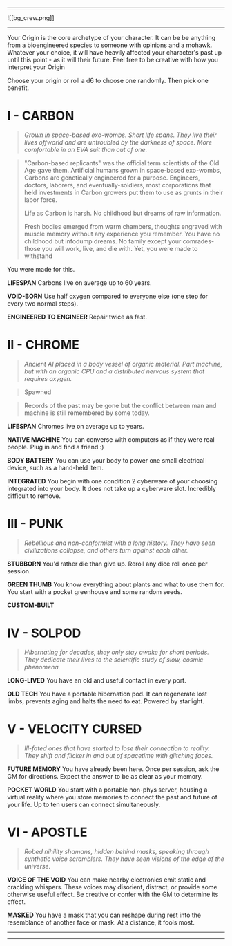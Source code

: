 
---

![[bg_crew.png]]

---

Your Origin is the core archetype of your character. It can be be anything from a bioengineered species to someone with opinions and a mohawk. Whatever your choice, it will have heavily affected your character's past up until this point - as it will their future.
Feel free to be creative with how you interpret your Origin 

Choose your origin or roll a d6 to choose one randomly. Then pick one benefit.



# I - CARBON

> *Grown in space-based exo-wombs. Short life spans. They live their lives offworld and are untroubled by the darkness of space. More comfortable in an EVA suit than out of one.*


> "Carbon-based replicants" was the official term scientists of the Old Age gave them. Artificial humans grown in space-based exo-wombs, Carbons are genetically engineered for a purpose. Engineers, doctors, laborers, and eventually-soldiers, most corporations that held investments in Carbon growers put them to use as grunts in their labor force.
>
> Life as Carbon is harsh. No childhood but dreams of raw information. 
> 
> 
> Fresh bodies emerged from warm chambers, thoughts engraved with muscle memory without any experience you remember. You have no childhood but infodump dreams. No family except your comrades-those you will work, live, and die with. Yet, you were made to withstand 

You were made for this.


**LIFESPAN**
Carbons live on average up to 60 years.

**VOID-BORN**
Use half oxygen compared to everyone else (one step for every two normal steps).

**ENGINEERED TO ENGINEER**
Repair twice as fast.


# II - CHROME
> *Ancient AI placed in a body vessel of organic material. Part machine, but with an organic CPU and a distributed nervous system that requires oxygen.*

> Spawned 


> Records of the past may be gone but the conflict between man and machine is still remembered by some today.
>


**LIFESPAN**
Chromes live on average up to  years.

**NATIVE MACHINE**
You can converse with computers as if they were real people. Plug in and find a friend :)

**BODY BATTERY**
You can use your body to power one small electrical device, such as a hand-held item.

**INTEGRATED**
You begin with one condition 2 cyberware of your choosing integrated into your body. It does not take up a cyberware slot. Incredibly difficult to remove.


# III - PUNK

> *Rebellious and non-conformist with a long history. They have seen civilizations collapse, and others turn against each other.*

**STUBBORN**
You'd rather die than give up. Reroll any dice roll once per session.

**GREEN THUMB**
You know everything about plants and what to use them for. You start with a pocket greenhouse and some random seeds.

**CUSTOM-BUILT**


# IV - SOLPOD
> *Hibernating for decades, they only stay awake for short periods. They dedicate their lives to the scientific study of slow, cosmic phenomena.*

**LONG-LIVED**
You have an old and useful contact in every port.

**OLD TECH**
You have a portable hibernation pod. It can regenerate lost limbs, prevents aging and halts the need to eat. Powered by starlight.


# V - VELOCITY CURSED
> *Ill-fated ones that have started to lose their connection to reality. They shift and flicker in and out of spacetime with glitching faces.*


> 
>



**FUTURE MEMORY**
You have already been here. Once per session, ask the GM for directions. Expect the answer to be as clear as your memory.

**POCKET WORLD**
You start with a portable non-phys server, housing a virtual reality where you store memories to connect the past and future of your life. Up to ten users can connect simultaneously.


# VI - APOSTLE
> *Robed nihility shamans, hidden behind masks, speaking through synthetic voice scramblers. They have seen visions of the edge of the universe.*



**VOICE OF THE VOID**
You can make nearby electronics emit static and crackling whispers. These voices may disorient, distract, or provide some otherwise useful effect. Be creative or confer with the GM to determine its effect.

**MASKED**
You have a mask that you can reshape during rest into the resemblance of another face or mask. At a distance, it fools most.


---
---
